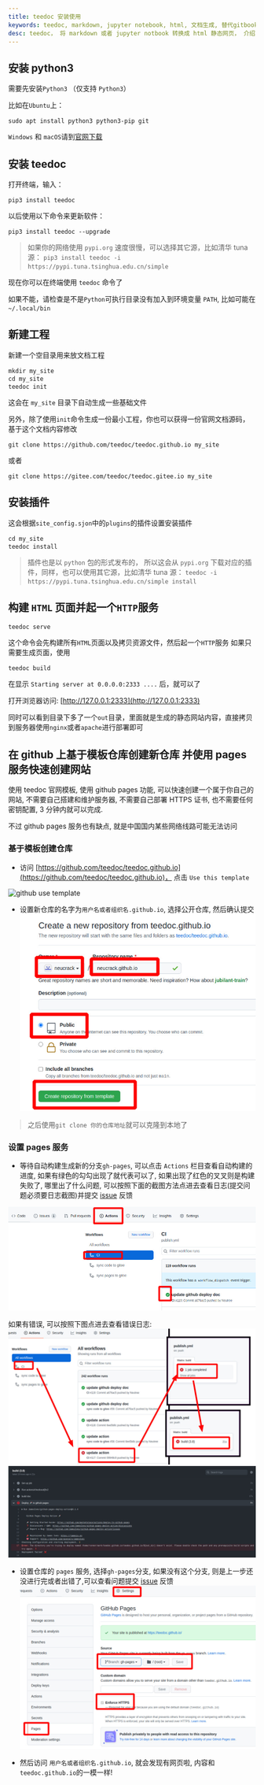 ```yaml
---
title: teedoc 安装使用
keywords: teedoc, markdown, jupyter notebook, html, 文档生成, 替代gitbook, 网站生成, 静态网站, 安装, 使用
desc: teedoc， 将 markdown 或者 jupyter notbook 转换成 html 静态网页， 介绍了 teedoc 的使用方法
---
```



## 安装 python3

需要先安装`Python3` （仅支持 `Python3`）

比如在`Ubuntu`上：
```shell
sudo apt install python3 python3-pip git
```

`Windows` 和 `macOS`请到[官网下载](https://www.python.org/downloads/)



## 安装 teedoc

打开终端，输入：

```shell
pip3 install teedoc
```

以后使用以下命令来更新软件：
```shell
pip3 install teedoc --upgrade
```

> 如果你的网络使用 `pypi.org` 速度很慢，可以选择其它源，比如清华 tuna 源： `pip3 install teedoc -i https://pypi.tuna.tsinghua.edu.cn/simple`

现在你可以在终端使用 `teedoc` 命令了

如果不能，请检查是不是`Python`可执行目录没有加入到环境变量 `PATH`,
比如可能在 `~/.local/bin`


## 新建工程

新建一个空目录用来放文档工程

```shell
mkdir my_site
cd my_site
teedoc init
```

这会在 `my_site` 目录下自动生成一些基础文件


另外，除了使用`init`命令生成一份最小工程，你也可以获得一份官网文档源码，基于这个文档内容修改
```shell
git clone https://github.com/teedoc/teedoc.github.io my_site
```
或者
```shell
git clone https://gitee.com/teedoc/teedoc.gitee.io my_site
```

## 安装插件

这会根据`site_config.sjon`中的`plugins`的插件设置安装插件

```shell
cd my_site
teedoc install
```

> 插件也是以 `python` 包的形式发布的， 所以这会从 `pypi.org` 下载对应的插件，同样，也可以使用其它源，比如清华 tuna 源： `teedoc -i https://pypi.tuna.tsinghua.edu.cn/simple install`

## 构建 `HTML` 页面并起一个`HTTP`服务

```shell
teedoc serve
```

这个命令会先构建所有`HTML`页面以及拷贝资源文件，然后起一个`HTTP`服务
如果只需要生成页面，使用

```shell
teedoc build
```


在显示 `Starting server at 0.0.0.0:2333 ....` 后，就可以了

打开浏览器访问: [http://127.0.0.1:2333](http://127.0.0.1:2333)


同时可以看到目录下多了一个`out`目录，里面就是生成的静态网站内容，直接拷贝到服务器使用`nginx`或者`apache`进行部署即可


## 在 github 上基于模板仓库创建新仓库 并使用 pages 服务快速创建网站

使用 teedoc 官网模板, 使用 github pages 功能, 可以快速创建一个属于你自己的网站, 不需要自己搭建和维护服务器, 不需要自己部署 HTTPS 证书, 也不需要任何密钥配置, 3 分钟内就可以完成.

不过 github pages 服务也有缺点, 就是中国国内某些网络线路可能无法访问

### 基于模板创建仓库

* 访问 [https://github.com/teedoc/teedoc.github.io](https://github.com/teedoc/teedoc.github.io)， 点击 `Use this template`

![github use template](../../assets/images/github_use_template.jpg)


* 设置新仓库的名字为`用户名或者组织名.github.io`,  选择公开仓库, 然后确认提交
![create repo](../../assets/images/create_repo.jpg)

> 之后使用`git clone 你的仓库地址`就可以克隆到本地了

### 设置 pages 服务

* 等待自动构建生成新的分支`gh-pages`, 可以点击 `Actions` 栏目查看自动构建的进度, 如果有绿色的勾勾出现了就代表可以了, 如果出现了红色的叉叉则是构建失败了, 哪里出了什么问题, 可以按照下面的截图方法点进去查看日志(提交问题必须要日志截图)并提交 [issue](https://github.com/teedoc/teedoc.github.io/issues/new) 反馈

![action status](../../assets/images/action_status.jpg)

如果有错误, 可以按照下图点进去查看错误日志:
![error0](../../assets/images/action_error.jpg)
![error](../../assets/images/action_error_log.jpg)

* 设置仓库的 `pages` 服务, 选择`gh-pages`分支, 如果没有这个分支, 则是上一步还没进行完或者出错了,可以查看问题提交 [issue](https://github.com/teedoc/teedoc.github.io/issues/new) 反馈
![pages](../../assets/images/pages_settings.jpg)

* 然后访问 `用户名或者组织名.github.io`, 就会发现有网页啦, 内容和`teedoc.github.io`的一模一样!




